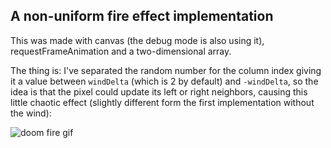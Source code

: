 ## A non-uniform fire effect implementation

This was made with canvas (the debug mode is also using it), requestFrameAnimation and a two-dimensional array.

The thing is: I've separated the random number for the column index giving it a value between `windDelta` (which is 2 by default) and `-windDelta`, so the idea is that the pixel could update its left or right neighbors, causing this little chaotic effect (slightly different form the first implementation without the wind):

![doom fire gif](https://github.com/caioferrarezi/doom-fire-algorithm/blob/master/playground/non-uniform-canvas-2d-array-implementation/doom.gif?raw=true)
